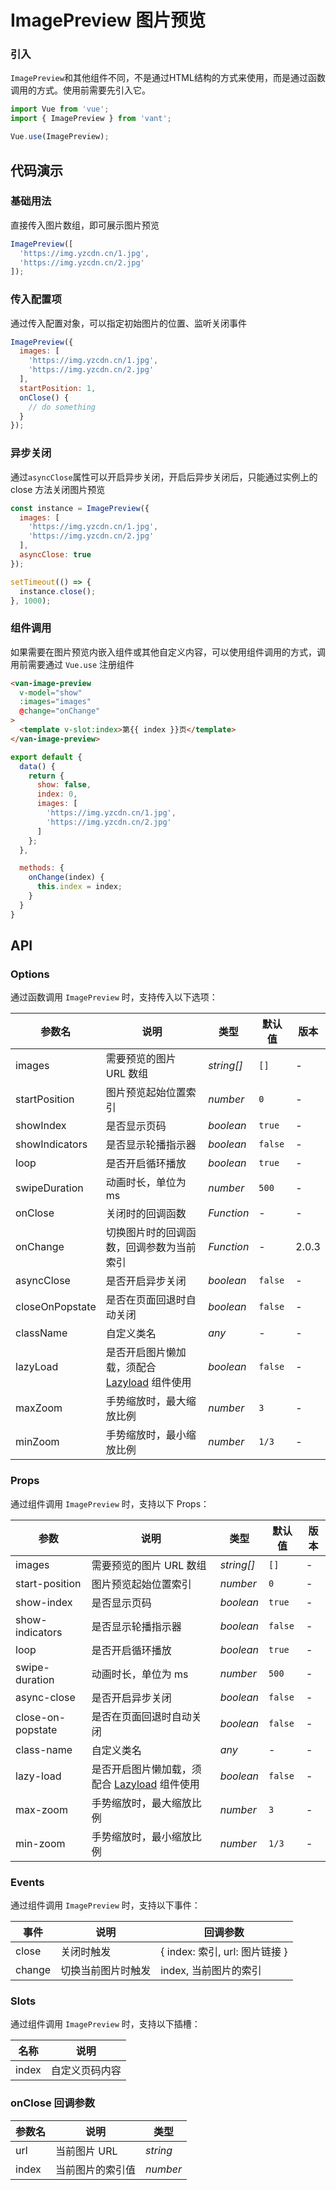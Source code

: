 # ImagePreview 图片预览

### 引入

`ImagePreview`和其他组件不同，不是通过HTML结构的方式来使用，而是通过函数调用的方式。使用前需要先引入它。

```js
import Vue from 'vue';
import { ImagePreview } from 'vant';

Vue.use(ImagePreview);
```

## 代码演示

### 基础用法

直接传入图片数组，即可展示图片预览

```javascript
ImagePreview([
  'https://img.yzcdn.cn/1.jpg',
  'https://img.yzcdn.cn/2.jpg'
]);
```

### 传入配置项

通过传入配置对象，可以指定初始图片的位置、监听关闭事件

```javascript
ImagePreview({
  images: [
    'https://img.yzcdn.cn/1.jpg',
    'https://img.yzcdn.cn/2.jpg'
  ],
  startPosition: 1,
  onClose() {
    // do something
  }
});
```

### 异步关闭

通过`asyncClose`属性可以开启异步关闭，开启后异步关闭后，只能通过实例上的 close 方法关闭图片预览

```javascript
const instance = ImagePreview({
  images: [
    'https://img.yzcdn.cn/1.jpg',
    'https://img.yzcdn.cn/2.jpg'
  ],
  asyncClose: true
});

setTimeout(() => {
  instance.close();
}, 1000);
```

### 组件调用

如果需要在图片预览内嵌入组件或其他自定义内容，可以使用组件调用的方式，调用前需要通过 `Vue.use` 注册组件

```html
<van-image-preview
  v-model="show"
  :images="images"
  @change="onChange"
>
  <template v-slot:index>第{{ index }}页</template>
</van-image-preview>
```

```js
export default {
  data() {
    return {
      show: false,
      index: 0,
      images: [
        'https://img.yzcdn.cn/1.jpg',
        'https://img.yzcdn.cn/2.jpg'
      ]
    };
  },

  methods: {
    onChange(index) {
      this.index = index;
    }
  }
}
```

## API

### Options

通过函数调用 `ImagePreview` 时，支持传入以下选项：

| 参数名 | 说明 | 类型 | 默认值 | 版本 |
|------|------|------|------|------|
| images | 需要预览的图片 URL 数组 | *string[]* | `[]` | - |
| startPosition | 图片预览起始位置索引 | *number* | `0` | - |
| showIndex | 是否显示页码 | *boolean* | `true` | - |
| showIndicators | 是否显示轮播指示器 | *boolean* | `false` | - |
| loop | 是否开启循环播放 | *boolean* | `true` | - |
| swipeDuration | 动画时长，单位为 ms | *number* | `500` | - |
| onClose | 关闭时的回调函数 | *Function* | - | - |
| onChange | 切换图片时的回调函数，回调参数为当前索引 | *Function* | - | 2.0.3 |
| asyncClose | 是否开启异步关闭 | *boolean* | `false` | - |
| closeOnPopstate | 是否在页面回退时自动关闭 | *boolean* | `false` | - |
| className | 自定义类名 | *any* | - | - |
| lazyLoad | 是否开启图片懒加载，须配合 [Lazyload](#/zh-CN/lazyload) 组件使用 | *boolean* | `false` | - |
| maxZoom | 手势缩放时，最大缩放比例 | *number* | `3` | - |
| minZoom | 手势缩放时，最小缩放比例 | *number* | `1/3` | - |

### Props

通过组件调用 `ImagePreview` 时，支持以下 Props：

| 参数 | 说明 | 类型 | 默认值 | 版本 |
|------|------|------|------|------|
| images | 需要预览的图片 URL 数组 | *string[]* | `[]` | - |
| start-position | 图片预览起始位置索引 | *number* | `0` | - |
| show-index | 是否显示页码 | *boolean* | `true` | - |
| show-indicators | 是否显示轮播指示器 | *boolean* | `false` | - |
| loop | 是否开启循环播放 | *boolean* | `true` | - |
| swipe-duration | 动画时长，单位为 ms | *number* | `500` | - |
| async-close | 是否开启异步关闭 | *boolean* | `false` | - |
| close-on-popstate | 是否在页面回退时自动关闭 | *boolean* | `false` | - |
| class-name | 自定义类名 | *any* | - | - |
| lazy-load | 是否开启图片懒加载，须配合 [Lazyload](#/zh-CN/lazyload) 组件使用 | *boolean* | `false` | - |
| max-zoom | 手势缩放时，最大缩放比例 | *number* | `3` | - |
| min-zoom | 手势缩放时，最小缩放比例 | *number* | `1/3` | - |

### Events

通过组件调用 `ImagePreview` 时，支持以下事件：

| 事件 | 说明 | 回调参数 |
|------|------|------|
| close | 关闭时触发 | { index: 索引, url: 图片链接 } |
| change | 切换当前图片时触发 | index, 当前图片的索引 |

### Slots

通过组件调用 `ImagePreview` 时，支持以下插槽：

| 名称 | 说明 |
|------|------|
| index | 自定义页码内容 |

### onClose 回调参数

| 参数名 | 说明 | 类型 |
|------|------|------|
| url | 当前图片 URL | *string* |
| index | 当前图片的索引值 | *number* |
